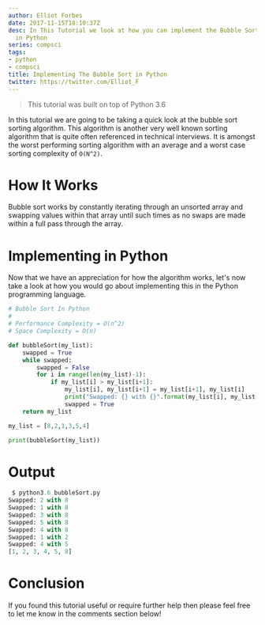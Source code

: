 ```yaml
---
author: Elliot Forbes
date: 2017-11-15T18:10:37Z
desc: In This Tutorial we look at how you can implement the Bubble Sorting Algorithm
  in Python
series: compsci
tags:
- python
- compsci
title: Implementing The Bubble Sort in Python
twitter: https://twitter.com/Elliot_F
---
```


> This tutorial was built on top of Python 3.6

In this tutorial we are going to be taking a quick look at the bubble sort sorting algorithm. This algorithm is another very well known sorting algorithm that is quite often referenced in technical interviews. It is amongst the worst performing sorting algorithm with an average and a worst case sorting complexity of `O(N^2)`.

# How It Works

Bubble sort works by constantly iterating through an unsorted array and swapping values within that array until such times as no swaps are made within a full pass through the array.

# Implementing in Python

Now that we have an appreciation for how the algorithm works, let's now take a look at how you would go about implementing this in the Python programming language.

```py
# Bubble Sort In Python
# 
# Performance Complexity = O(n^2)
# Space Complexity = O(n)

def bubbleSort(my_list):
    swapped = True
    while swapped:
        swapped = False
        for i in range(len(my_list)-1):
            if my_list[i] > my_list[i+1]:
                my_list[i], my_list[i+1] = my_list[i+1], my_list[i]
                print("Swapped: {} with {}".format(my_list[i], my_list[i+1]))
                swapped = True
    return my_list

my_list = [8,2,1,3,5,4]

print(bubbleSort(my_list))
```

# Output

```py
 $ python3.6 bubbleSort.py
Swapped: 2 with 8
Swapped: 1 with 8
Swapped: 3 with 8
Swapped: 5 with 8
Swapped: 4 with 8
Swapped: 1 with 2
Swapped: 4 with 5
[1, 2, 3, 4, 5, 8]
```

# Conclusion

If you found this tutorial useful or require further help then please feel free to let me know in the comments section below!